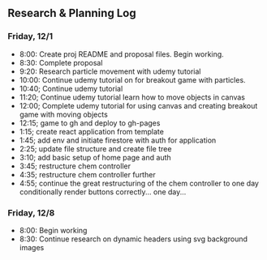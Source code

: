 ## Research & Planning Log
### Friday, 12/1
* 8:00: Create proj README and proposal files. Begin working.
* 8:30: Complete proposal
* 9:20: Research particle movement with udemy tutorial
* 10:00: Continue udemy tutorial on for breakout game with particles.
* 10:40; Continue udemy tutorial 
* 11:20; Continue udemy tutorial learn how to move objects in canvas
* 12:00; Complete udemy tutorial for using canvas and creating breakout game with moving objects
* 12:15; game to gh and deploy to gh-pages
* 1:15; create react application from template
* 1:45; add env and initiate firestore with auth for application
* 2:25; update file structure and create file tree
* 3:10; add basic setup of home page and auth
* 3:45; restructure chem controller
* 4:35; restructure chem controller further
* 4:55; continue the great restructuring of the chem controller to one day conditionally render buttons correctly... one day...


### Friday, 12/8
* 8:00: Begin working
* 8:30: Continue research on dynamic headers using svg background images